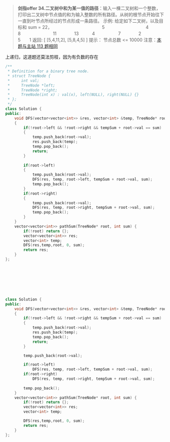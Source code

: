 #

>**剑指offer 34.二叉树中和为某一值的路径**：输入一棵二叉树和一个整数，打印出二叉树中节点值的和为输入整数的所有路径。从树的根节点开始往下一直到叶节点所经过的节点形成一条路径。
示例:
给定如下二叉树，以及目标和 sum = 22，
　　　　　　　　　　　5
　　　　　　　　　4　　　　8
　　　　　　　11　　　　13　　　4
　　　　　7　　　　2　　　　　5　　1
返回:
[
   [5,4,11,2],
   [5,8,4,5]
]
提示：
节点总数 <= 10000
注意：[本题与主站 113 题相同](https://leetcode-cn.com/problems/path-sum-ii/)

上递归，这道题还莫法剪枝，因为有负数的存在

```C++
/**
 * Definition for a binary tree node.
 * struct TreeNode {
 *     int val;
 *     TreeNode *left;
 *     TreeNode *right;
 *     TreeNode(int x) : val(x), left(NULL), right(NULL) {}
 * };
 */
class Solution {
public:
    void DFS(vector<vector<int>> &res, vector<int> &temp, TreeNode* root, int tempSum, int sum)
    {
        if(!root->left && !root->right && tempSum + root->val == sum)
        {
            temp.push_back(root->val);
            res.push_back(temp);
            temp.pop_back();
            return;
        }
        
        if(root->left)
        {
            temp.push_back(root->val);
            DFS(res, temp, root->left, tempSum + root->val, sum);
            temp.pop_back();
        }
        if(root->right)
        {
            temp.push_back(root->val);
            DFS(res, temp, root->right, tempSum + root->val, sum);
            temp.pop_back();
        }
    }
    vector<vector<int>> pathSum(TreeNode* root, int sum) {
        if(!root) return {};
        vector<vector<int>> res;
        vector<int> temp;
        DFS(res,temp,root, 0, sum);
        return res;
    }
};








class Solution {
public:
    void DFS(vector<vector<int>> &res, vector<int> &temp, TreeNode* root, int tempSum, int sum)
    {
        if(!root->left && !root->right && tempSum + root->val == sum)
        {
            temp.push_back(root->val);
            res.push_back(temp);
            temp.pop_back();
            return;
        }

        temp.push_back(root->val);

        if(root->left)  
            DFS(res, temp, root->left, tempSum + root->val, sum);
        if(root->right)
            DFS(res, temp, root->right, tempSum + root->val, sum);
            
        temp.pop_back();
    }
    vector<vector<int>> pathSum(TreeNode* root, int sum) {
        if(!root) return {};
        vector<vector<int>> res;
        vector<int> temp;

        DFS(res,temp,root, 0, sum);
        return res;
    }
};
```
